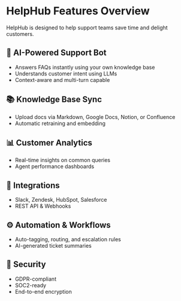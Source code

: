 # HelpHub Features Overview

HelpHub is designed to help support teams save time and delight customers.

## 💬 AI-Powered Support Bot
- Answers FAQs instantly using your own knowledge base
- Understands customer intent using LLMs
- Context-aware and multi-turn capable

## 📚 Knowledge Base Sync
- Upload docs via Markdown, Google Docs, Notion, or Confluence
- Automatic retraining and embedding

## 📊 Customer Analytics
- Real-time insights on common queries
- Agent performance dashboards

## 🔗 Integrations
- Slack, Zendesk, HubSpot, Salesforce
- REST API & Webhooks

## ⚙️ Automation & Workflows
- Auto-tagging, routing, and escalation rules
- AI-generated ticket summaries

## 🔐 Security
- GDPR-compliant
- SOC2-ready
- End-to-end encryption
